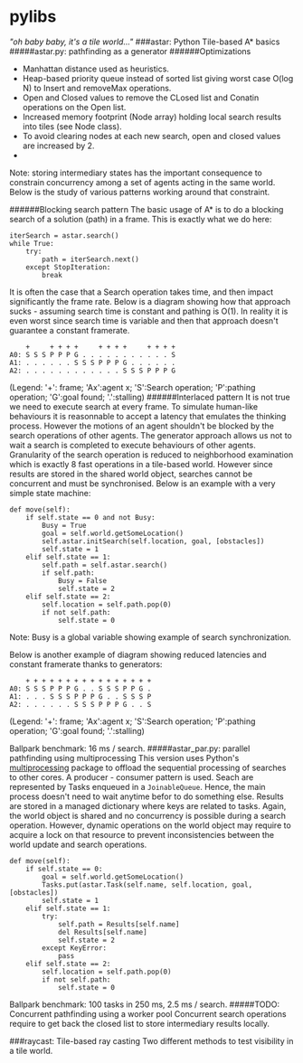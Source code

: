 # pylibs
*"oh baby baby, it's a tile world..."*
###astar: Python Tile-based A* basics
#####astar.py: pathfinding as a generator
######Optimizations
- Manhattan distance used as heuristics.
- Heap-based priority queue instead of sorted list giving worst case O(log N) to Insert and removeMax operations.
- Open and Closed values to remove the CLosed list and Conatin operations on the Open list.
- Increased memory footprint (Node array) holding local search results into tiles (see Node class).
- To avoid clearing nodes at each new search, open and closed values are increased by 2.
- 
Note: storing intermediary states has the important consequence to constrain concurrency among a set of agents acting in the same world. Below is the study of various patterns working around that constraint.

######Blocking search pattern 
The basic usage of A* is to do a blocking search of a solution (path) in a frame. This is exactly what we do here:
```
iterSearch = astar.search()
while True:
    try:
        path = iterSearch.next()
    except StopIteration:
        break
```
It is often the case that a Search operation takes time, and then impact significantly the frame rate. Below is a diagram showing how that approach sucks - assuming search time is constant and pathing is O(1). In reality it is even worst since search time is variable and then that approach doesn't guarantee a constant framerate.
```
    +     + + + +     + + + +     + + + + 
A0: S S S P P P G . . . . . . . . . . . S 
A1: . . . . . . S S S P P P G . . . . . .
A2: . . . . . . . . . . . . S S S P P P G
```
(Legend: '+': frame; 'Ax':agent x; 'S':Search operation; 'P':pathing operation; 'G':goal found; '.':stalling)
######Interlaced pattern 
It is not true we need to execute search at every frame. To simulate human-like behaviours it is reasonnable to accept a latency that emulates the thinking process. However the motions of an agent shouldn't be blocked by the search operations of other agents. 
The generator approach allows us not to wait a search is completed to execute behaviours of other agents. Granularity of the search operation is reduced to neighborhood examination which is exactly 8 fast operations in a tile-based world. However since results are stored in the shared world object, searches cannot be concurrent and must be synchronised. 
Below is an example with a very simple state machine:
```
def move(self):
    if self.state == 0 and not Busy:
        Busy = True
        goal = self.world.getSomeLocation()
        self.astar.initSearch(self.location, goal, [obstacles])
        self.state = 1
    elif self.state == 1:
        self.path = self.astar.search()
        if self.path:
            Busy = False
            self.state = 2
    elif self.state == 2:
        self.location = self.path.pop(0)
        if not self.path:
            self.state = 0
```
Note: Busy is a global variable showing example of search synchronization.

Below is another example of diagram showing reduced latencies and constant framerate thanks to generators:
```
    + + + + + + + + + + + + + + + +
A0: S S S P P P G . . S S S P P G .
A1: . . . S S S P P P G . . S S S P
A2: . . . . . . S S S P P P G . . S
```
(Legend: '+': frame; 'Ax':agent x; 'S':Search operation; 'P':pathing operation; 'G':goal found; '.':stalling)

Ballpark benchmark: 16 ms / search.
#####astar_par.py: parallel pathfinding using multiprocessing
This version uses Python's [multiprocessing](https://docs.python.org/2/library/multiprocessing.html) package to offload the sequential processing of searches to other cores. A producer - consumer pattern is used. Seach are represented by Tasks enqueued in a ```JoinableQueue```. Hence, the main process doesn't need to wait anytime befor to do something else. Results are stored in a managed dictionary where keys are related to tasks. 
Again, the world object is shared and no concurrency is possible during a search operation. However, dynamic operations on the world object may require to acquire a lock on that resource to prevent inconsistencies between the world update and search operations. 
```
def move(self):
    if self.state == 0:
        goal = self.world.getSomeLocation()
        Tasks.put(astar.Task(self.name, self.location, goal, [obstacles])
        self.state = 1
    elif self.state == 1:
        try:
            self.path = Results[self.name]
            del Results[self.name]
            self.state = 2
        except KeyError:
            pass
    elif self.state == 2:
        self.location = self.path.pop(0)
        if not self.path:
            self.state = 0
```

Ballpark benchmark: 100 tasks in 250 ms, 2.5 ms / search.
#####TODO: Concurrent pathfinding using a worker pool
Concurrent search operations require to get back the closed list to store intermediary results locally. 

###raycast: Tile-based ray casting
Two different methods to test visibility in a tile world.
